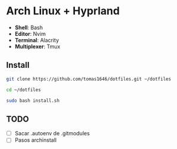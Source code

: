 # Arch Linux + Hyprland

* **Shell**: Bash
* **Editor**: Nvim
* **Terminal**: Alacrity
* **Multiplexer**: Tmux

## Install

```bash
git clone https://github.com/tomas1646/dotfiles.git ~/dotfiles

cd ~/dotfiles

sudo bash install.sh
```

## TODO
- [ ] Sacar .autoenv de .gitmodules
- [ ] Pasos archinstall
